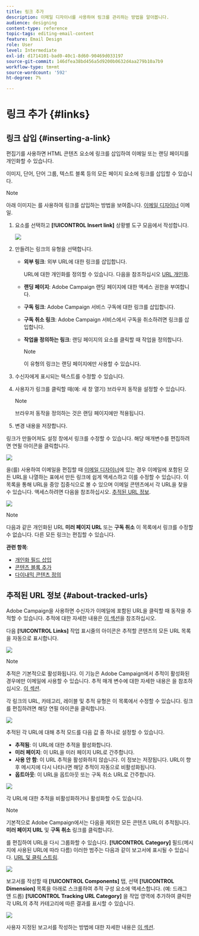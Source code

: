 ```yaml
---
title: 링크 추가
description: 이메일 디자이너를 사용하여 링크를 관리하는 방법을 알아봅니다.
audience: designing
content-type: reference
topic-tags: editing-email-content
feature: Email Design
role: User
level: Intermediate
exl-id: d1714101-bad0-40c1-8d60-90469d033197
source-git-commit: 146dfea38bd456a5d9200b0632d4aa279b10a7b9
workflow-type: tm+mt
source-wordcount: '592'
ht-degree: 7%

---
```


# 링크 추가 {#links}

## 링크 삽입 {#inserting-a-link}

편집기를 사용하면 HTML 콘텐츠 요소에 링크를 삽입하여 이메일 또는 랜딩 페이지를 개인화할 수 있습니다.

이미지, 단어, 단어 그룹, 텍스트 블록 등의 모든 페이지 요소에 링크를 삽입할 수 있습니다.

>[!NOTE]
>
>아래 이미지는 를 사용하여 링크를 삽입하는 방법을 보여줍니다. [이메일 디자이너](../../designing/using/designing-content-in-adobe-campaign.md) 이메일.

1. 요소를 선택하고 **[!UICONTROL Insert link]** 상황별 도구 모음에서 작성합니다.

   ![](assets/des_insert_link.png)

1. 만들려는 링크의 유형을 선택합니다.

   * **외부 링크**: 외부 URL에 대한 링크를 삽입합니다.

      URL에 대한 개인화를 정의할 수 있습니다. 다음을 참조하십시오 [URL 개인화](personalization.md#personalizing-urls).

   * **랜딩 페이지**: Adobe Campaign 랜딩 페이지에 대한 액세스 권한을 부여합니다.
   * **구독 링크**: Adobe Campaign 서비스 구독에 대한 링크를 삽입합니다.
   * **구독 취소 링크**: Adobe Campaign 서비스에서 구독을 취소하려면 링크를 삽입합니다.
   * **작업을 정의하는 링크**: 랜딩 페이지의 요소를 클릭할 때 작업을 정의합니다.

      >[!NOTE]
      >
      >이 유형의 링크는 랜딩 페이지에만 사용할 수 있습니다.

1. 수신자에게 표시되는 텍스트를 수정할 수 있습니다.
1. 사용자가 링크를 클릭할 때(예: 새 창 열기) 브라우저 동작을 설정할 수 있습니다.

   >[!NOTE]
   >
   >브라우저 동작을 정의하는 것은 랜딩 페이지에만 적용됩니다.

1. 변경 내용을 저장합니다.

링크가 만들어져도 설정 창에서 링크를 수정할 수 있습니다. 해당 매개변수를 편집하려면 연필 아이콘을 클릭합니다.

![](assets/des_link_edit.png)

을(를) 사용하여 이메일을 편집할 때 [이메일 디자이너](../../designing/using/designing-content-in-adobe-campaign.md)에 있는 경우 이메일에 포함된 모든 URL을 나열하는 표에서 만든 링크에 쉽게 액세스하고 이를 수정할 수 있습니다. 이 목록을 통해 URL을 중앙 집중식으로 볼 수 있으며 이메일 콘텐츠에서 각 URL을 찾을 수 있습니다. 액세스하려면 다음을 참조하십시오. [추적된 URL 정보](#about-tracked-urls).

![](assets/des_link_list.png)

>[!NOTE]
>
>다음과 같은 개인화된 URL **미러 페이지 URL** 또는 **구독 취소** 이 목록에서 링크를 수정할 수 없습니다. 다른 모든 링크는 편집할 수 있습니다.

**관련 항목**:

* [개인화 필드 삽입](../../designing/using/personalization.md#inserting-a-personalization-field)
* [콘텐츠 블록 추가](../../designing/using/personalization.md#adding-a-content-block)
* [다이내믹 콘텐츠 정의](../../designing/using/personalization.md#defining-dynamic-content-in-an-email)

## 추적된 URL 정보 {#about-tracked-urls}

Adobe Campaign을 사용하면 수신자가 이메일에 포함된 URL을 클릭할 때 동작을 추적할 수 있습니다. 추적에 대한 자세한 내용은 [이 섹션](../../sending/using/tracking-messages.md#about-tracking)을 참조하십시오.

다음 **[!UICONTROL Links]** 작업 표시줄의 아이콘은 추적할 콘텐츠의 모든 URL 목록을 자동으로 표시합니다.

![](assets/des_links.png)

>[!NOTE]
>
>추적은 기본적으로 활성화됩니다. 이 기능은 Adobe Campaign에서 추적이 활성화된 경우에만 이메일에 사용할 수 있습니다. 추적 매개 변수에 대한 자세한 내용은 을 참조하십시오. [이 섹션](../../administration/using/configuring-email-channel.md#tracking-parameters).

각 링크의 URL, 카테고리, 레이블 및 추적 유형은 이 목록에서 수정할 수 있습니다. 링크를 편집하려면 해당 연필 아이콘을 클릭합니다.

![](assets/des_links_tracking.png)

추적된 각 URL에 대해 추적 모드를 다음 값 중 하나로 설정할 수 있습니다.

* **추적됨**: 이 URL에 대한 추적을 활성화합니다.
* **미러 페이지**: 이 URL을 미러 페이지 URL로 간주합니다.
* **사용 안 함**: 이 URL 추적을 활성화하지 않습니다. 이 정보는 저장됩니다. URL이 향후 메시지에 다시 나타나면 해당 추적이 자동으로 비활성화됩니다.
* **옵트아웃**: 이 URL을 옵트아웃 또는 구독 취소 URL로 간주합니다.

![](assets/des_link_tracking_type.png)

각 URL에 대한 추적을 비활성화하거나 활성화할 수도 있습니다.

>[!NOTE]
>
>기본적으로 Adobe Campaign에서는 다음을 제외한 모든 콘텐츠 URL이 추적됩니다. **미러 페이지 URL** 및 **구독 취소** 링크를 클릭합니다.

를 편집하여 URL을 다시 그룹화할 수 있습니다. **[!UICONTROL Category]** 필드(메시지에 사용된 URL에 따라 다름) 이러한 범주는 다음과 같이 보고서에 표시될 수 있습니다. [URL 및 클릭 스트림](../../reporting/using/urls-and-click-streams.md).

![](assets/des_link_tracking_category.png)

보고서를 작성할 때 **[!UICONTROL Components]** 탭, 선택 **[!UICONTROL Dimension]** 목록을 아래로 스크롤하여 추적 구성 요소에 액세스합니다. (예: 드래그 앤 드롭) **[!UICONTROL Tracking URL Category]** 을 작업 영역에 추가하여 클릭한 각 URL의 추적 카테고리에 따른 결과를 표시할 수 있습니다.

![](assets/des_link_tracking_report.png)

사용자 지정된 보고서를 작성하는 방법에 대한 자세한 내용은 [이 섹션](../../reporting/using/about-dynamic-reports.md).
